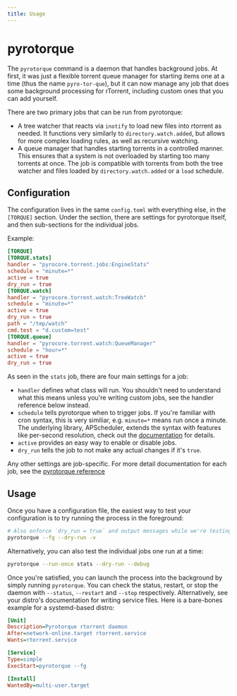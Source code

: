 ```yaml
---
title: Usage
---
```


# pyrotorque

The `pyrotorque` command is a daemon that handles background jobs. At
first, it was just a flexible torrent queue manager for starting items
one at a time (thus the name `pyro-tor-que`), but it can now manage any
job that does some background processing for rTorrent, including custom
ones that you can add yourself.

There are two primary jobs that can be run from pyrotorque:

* A tree watcher that reacts via `inotify` to load new files into rtorrent as needed.
  It functions very similarly to `directory.watch.added`, but allows for more complex 
  loading rules, as well as recursive watching.
* A queue manager that handles starting torrents in a controlled manner. This ensures
  that a system is not overloaded by starting too many torrents at once. The job is compatible
  with torrents from both the tree watcher and files loaded by `directory.watch.added` or a `load` schedule.

## Configuration

The configuration lives in the same `config.toml` with everything else, in the `[TORQUE]` section. Under the section, there are settings for pyrotorque itself, and then sub-sections for the individual jobs.

Example:
```toml
[TORQUE]
[TORQUE.stats]
handler = "pyrocore.torrent.jobs:EngineStats"
schedule = "minute=*"
active = true
dry_run = true
[TORQUE.watch]
handler = "pyrocore.torrent.watch:TreeWatch"
schedule = "minute=*"
active = true
dry_run = true
path = "/tmp/watch"
cmd.test = "d.custom=test"
[TORQUE.queue]
handler = "pyrocore.torrent.watch:QueueManager"
schedule = "hour=*"
active = true
dry_run = true
```

As seen in the `stats` job, there are four main settings for a job:

- `handler` defines what class will run. You shouldn't need to understand what this means unless you're writing custom jobs, see the handler reference below instead.
- `schedule` tells pyrotorque when to trigger jobs. If you're familiar with cron syntax, this is very similiar, e.g. `minute=*` means run once a minute. The underlying library, APScheduler, extends the syntax with features like per-second resolution, check out the [documentation](https://apscheduler.readthedocs.io/en/3.x/modules/triggers/cron.html#introduction) for details.
- `active` provides an easy way to enable or disable jobs.
- `dry_run` tells the job to not make any actual changes if it's `true`.

Any other settings are job-specific. For more detail documentation for each job, see the [pyrotorque reference](/pyrotorque-jobs/)

## Usage

Once you have a configuration file, the easiest way to test your configuration is to try running the process in the foreground:

```bash
# Also enforce `dry_run = true` and output messages while we're testing things
pyrotorque --fg --dry-run -v
```

Alternatively, you can also test the individual jobs one run at a time:
```bash
pyrotorque --run-once stats --dry-run --debug
```

Once you're satisfied, you can launch the process into the background by simply running `pyrotorque`. You can check the status, restart, or stop the daemon with `--status`, `--restart` and `--stop` respectively. Alternatively, see your distro's documentation for writing service files. Here is a bare-bones example for a systemd-based distro:

```ini
[Unit]
Description=Pyrotorque rtorrent daemon
After=network-online.target rtorrent.service
Wants=rtorrent.service

[Service]
Type=simple
ExecStart=pyrotorque --fg

[Install]
WantedBy=multi-user.target
```
